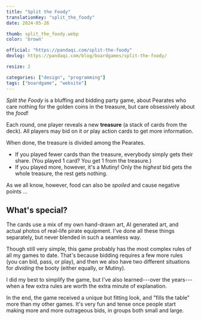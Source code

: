 ```yaml
---
title: "Split the Foody"
translationKey: "split_the_foody"
date: 2024-05-26

thumb: split_the_foody.webp
color: 'brown'

official: "https://pandaqi.com/split-the-foody"
devlog: https://pandaqi.com/blog/boardgames/split-the-foody/

resize: 2

categories: ["design", "programming"]
tags: ["boardgame", "website"]
---
```


_Split the Foody_ is a bluffing and bidding party game, about Pearates who care nothing for the golden coins in the treasure, but care obsessively about the _food_!

Each round, one player reveals a new **treasure** (a stack of cards from the deck). All players may bid on it _or_ play action cards to get more information.

When done, the treasure is divided among the Pearates.
* If you played fewer cards than the treasure, everybody simply gets their share. (You played 1 card? You get 1 from the treasure.)
* If you played more, however, it's a Mutiny! Only the _highest_ bid gets the whole treasure, the rest gets nothing.

As we all know, however, food can also be _spoiled_ and cause negative points ...

## What's special?

The cards use a mix of my own hand-drawn art, AI generated art, and actual photos of real-life pirate equipment. I've done all these things separately, but never blended in such a seamless way.

Though still very simple, this game probably has the most complex rules of all my games to date. That's because bidding requires a few more rules (you can bid, pass, or play), and then we also have two different situations for _dividing_ the booty (either equally, or Mutiny).

I did my best to simplify the game, but I've also learned---over the years---when a few extra rules are worth the extra minute of explanation.

In the end, the game received a unique but fitting look, and "fills the table" more than my other games. It's very fun and tense once people start making more and more outrageous bids, in groups both small and large.